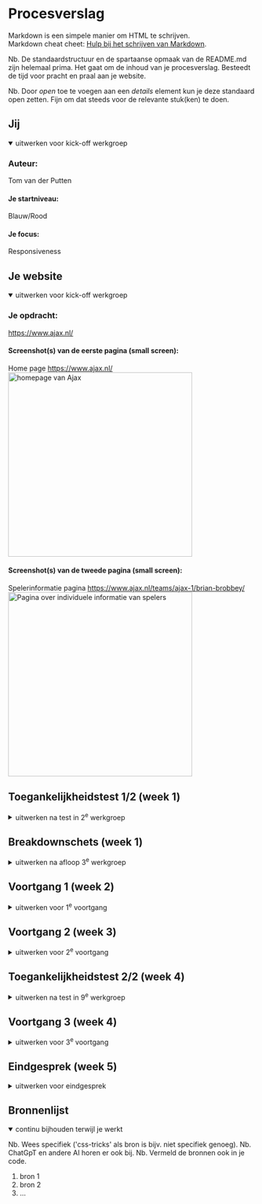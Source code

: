 # Procesverslag
Markdown is een simpele manier om HTML te schrijven.  
Markdown cheat cheet: [Hulp bij het schrijven van Markdown](https://github.com/adam-p/markdown-here/wiki/Markdown-Cheatsheet).

Nb. De standaardstructuur en de spartaanse opmaak van de README.md zijn helemaal prima. Het gaat om de inhoud van je procesverslag. Besteedt de tijd voor pracht en praal aan je website.

Nb. Door *open* toe te voegen aan een *details* element kun je deze standaard open zetten. Fijn om dat steeds voor de relevante stuk(ken) te doen.





## Jij

<details open>
  <summary>uitwerken voor kick-off werkgroep</summary>

  ### Auteur:
  Tom van der Putten

  #### Je startniveau:
  Blauw/Rood

  #### Je focus:
  Responsiveness
 
</details>





## Je website

<details open>
  <summary>uitwerken voor kick-off werkgroep</summary>

  ### Je opdracht:
  https://www.ajax.nl/

  #### Screenshot(s) van de eerste pagina (small screen): 
  Home page
  https://www.ajax.nl/  
  <img src="readme-images/homepage.png" width="375px" alt="homepage van Ajax">

  #### Screenshot(s) van de tweede pagina (small screen):
  Spelerinformatie pagina 
  https://www.ajax.nl/teams/ajax-1/brian-brobbey/  
  <img src="readme-images/spelerinfo.png" width="375px" alt="Pagina over individuele informatie van spelers">
 
</details>



## Toegankelijkheidstest 1/2 (week 1)

<details>
  <summary>uitwerken na test in 2<sup>e</sup> werkgroep</summary>

  ### Bevindingen
  Toen ik voor het eerst de screenreader aan deed begon het al be intimiderend omdat er gelijk harde en snelle stemmen aan gingen. Dit was even wennen vooral omdat de screenreader zo snel praatte. Daarnaast duurde het wel een tijdje voordat ik alle controls onder de knieen had en snapte, je moet namelijk meestal drie verschillende keys aanklikken om een actie uit te voeren dit vond ik zelf al verwarrend ook omdat ik niet zo vaak shortcuts gebruik dus ik moest zelf ook nog zoeken op het toetsenboord. Toen ik de ajax website ging bekijken en later de website van Femke (Paradiso) merkte ik dat er te veel extra informatie voorgelezen werd die naar mijn idee overbodig waren zoals, level 1, level 2, level 3, heading 2, heading 3 etc. Ook vond ik het nogal chaotisch omdat je naast de snelle en harde stemmen ook nog de lastige keys moest besturen. Wat mij ook opviel wat voornamelijk vervelend is voor blinde mensen dat niet elke afbeelding uitgelegd werd wat erop stond. Dit zal waarschijnlijk te maken hebben met de alt teksten die missen.

  WCAG checklist:
  <img src="readme-images/wcag1.JPG" width="375px" alt="WCAG checklist pagina 1">
  <img src="readme-images/wcag2.JPG" width="375px" alt="WCAG checklist pagina 2">
  <img src="readme-images/wcag3.JPG" width="375px" alt="WCAG checklist pagina 3">
  <img src="readme-images/wcag4.JPG" width="375px" alt="WCAG checklist pagina 4">
  <img src="readme-images/wcag5.JPG" width="375px" alt="WCAG checklist pagina 5">
</details>



## Breakdownschets (week 1)

<details>
  <summary>uitwerken na afloop 3<sup>e</sup> werkgroep</summary>

  ### de hele pagina: 
  <img src="readme-images/Breakdown.jpg" width="375px" alt="breakdown van de hele pagina">

  ### dynamisch deel (bijv menu): 
  

  ### wellicht nog een dynamisch deel (bijv filter): 
 

</details>





## Voortgang 1 (week 2)

<details>
  <summary>uitwerken voor 1<sup>e</sup> voortgang</summary>

  ### Stand van zaken
  Tot nu toe is alles goed verlopen, het enige dat ik heb gedaan is de html geschreven van een van de twee pagina's die ik ga maken.


  ### Agenda voor meeting
  samen met je groepje opstellen

  | student 1      | student 2          | student 3    | student 4        |
  | ---            | ---                | ---          | ---              |
  | dit bespreken  | en dit             | en ik dit    | en dan ik dat    |
  | en dat ook nog | dit als er tijd is | nog een punt | dit wil ik zeker |
  | ...            | ...                | ...          | ...              |


  ### Verslag van meeting
  hier na afloop snel de uitkomsten van de meeting vastleggen

  - punt 1
  - punt 2
  - nog een punt
  - ...

</details>





## Voortgang 2 (week 3)

<details>
  <summary>uitwerken voor 2<sup>e</sup> voortgang</summary>

  ### Stand van zaken
  hier dit ging goed & dit was lastig (neem ook screenshots op van delen van je website en code)


  ### Agenda voor meeting
  samen met je groepje opstellen

  | student 1      | student 2          | student 3    | student 4        |
  | ---            | ---                | ---          | ---              |
  | dit bespreken  | en dit             | en ik dit    | en dan ik dat    |
  | en dat ook nog | dit als er tijd is | nog een punt | dit wil ik zeker |
  | ...            | ...                | ...          | ...              |


  ### Verslag van meeting
  hier na afloop snel de uitkomsten van de meeting vastleggen

  - punt 1
  - punt 2
  - nog een punt
- ...

</details>





## Toegankelijkheidstest 2/2 (week 4)

<details>
  <summary>uitwerken na test in 9<sup>e</sup> werkgroep</summary>

  ### Bevindingen
  Lijst met je bevindingen die in de test naar voren kwamen (geef ook aan wat er verbeterd is):

</details>





## Voortgang 3 (week 4)

<details>
  <summary>uitwerken voor 3<sup>e</sup> voortgang</summary>

  ### Stand van zaken
  hier dit ging goed & dit was lastig (neem ook screenshots op van delen van je website en code)


  ### Agenda voor meeting
  samen met je groepje opstellen

  | student 1      | student 2          | student 3    | student 4        |
  | ---            | ---                | ---          | ---              |
  | dit bespreken  | en dit             | en ik dit    | en dan ik dat    |
  | en dat ook nog | dit als er tijd is | nog een punt | dit wil ik zeker |
  | ...            | ...                | ...          | ...              |


  ### Verslag van meeting
  hier na afloop snel de uitkomsten van de meeting vastleggen

  - punt 1
  - punt 2
  - nog een punt
  - ...

</details>





## Eindgesprek (week 5)

<details>
  <summary>uitwerken voor eindgesprek</summary>

  ### Je uitkomst - karakteristiek screenshots:
  <img src="readme-images/dummy-plaatje.jpg" width="375px" alt="uitomst opdracht 1">


  ### Dit ging goed/Heb ik geleerd: 
  Korte omschrijving met plaatjes

  <img src="readme-images/dummy-plaatje.jpg" width="375px" alt="top">


  ### Dit was lastig/Is niet gelukt:
  Korte omschrijving met plaatjes

  <img src="readme-images/dummy-plaatje.jpg" width="375px" alt="bummer">
</details>





## Bronnenlijst

<details open>
  <summary>continu bijhouden terwijl je werkt</summary>

  Nb. Wees specifiek ('css-tricks' als bron is bijv. niet specifiek genoeg). 
  Nb. ChatGpT en andere AI horen er ook bij.
  Nb. Vermeld de bronnen ook in je code.

  1. bron 1
  2. bron 2
  3. ...

</details>